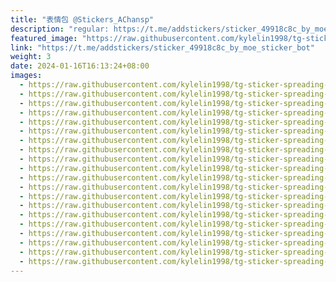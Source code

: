 ```yaml
---
title: "表情包 @Stickers_AChansp"
description: "regular: https://t.me/addstickers/sticker_49918c8c_by_moe_sticker_bot"
featured_image: "https://raw.githubusercontent.com/kylelin1998/tg-sticker-spreading-worldwide-images/main/img/27108e4d-370c-4694-a385-c27bb80ca6ed.jpg"
link: "https://t.me/addstickers/sticker_49918c8c_by_moe_sticker_bot"
weight: 3
date: 2024-01-16T16:13:24+08:00
images:
  - https://raw.githubusercontent.com/kylelin1998/tg-sticker-spreading-worldwide-images/main/img/27108e4d-370c-4694-a385-c27bb80ca6ed.jpg
  - https://raw.githubusercontent.com/kylelin1998/tg-sticker-spreading-worldwide-images/main/img/860f3547-ca3d-423d-80ee-6b9314588d03.jpg
  - https://raw.githubusercontent.com/kylelin1998/tg-sticker-spreading-worldwide-images/main/img/5f5447de-81e7-44c5-9fdc-be1204d2f6fc.jpg
  - https://raw.githubusercontent.com/kylelin1998/tg-sticker-spreading-worldwide-images/main/img/378fec10-e807-40a0-871d-ea5f8117f458.jpg
  - https://raw.githubusercontent.com/kylelin1998/tg-sticker-spreading-worldwide-images/main/img/f70ffa16-ad5a-41d5-b87c-7ac4c5ec47f2.jpg
  - https://raw.githubusercontent.com/kylelin1998/tg-sticker-spreading-worldwide-images/main/img/50184b33-95ee-430e-bb07-27828eac5a94.jpg
  - https://raw.githubusercontent.com/kylelin1998/tg-sticker-spreading-worldwide-images/main/img/b1885864-5085-4d74-a109-b3049033208a.jpg
  - https://raw.githubusercontent.com/kylelin1998/tg-sticker-spreading-worldwide-images/main/img/ea37ae7d-f5ea-49cf-9df4-92a31d72ab23.jpg
  - https://raw.githubusercontent.com/kylelin1998/tg-sticker-spreading-worldwide-images/main/img/5ab8ad8c-9988-49aa-a65e-d0b499d73273.jpg
  - https://raw.githubusercontent.com/kylelin1998/tg-sticker-spreading-worldwide-images/main/img/648f7be8-a253-4b4d-b28f-dcab5a7d8a96.jpg
  - https://raw.githubusercontent.com/kylelin1998/tg-sticker-spreading-worldwide-images/main/img/bb149968-3121-426b-969b-edd8b860b94c.jpg
  - https://raw.githubusercontent.com/kylelin1998/tg-sticker-spreading-worldwide-images/main/img/8c56a97d-cd6f-411f-944f-c0262f79b4d2.jpg
  - https://raw.githubusercontent.com/kylelin1998/tg-sticker-spreading-worldwide-images/main/img/983a262d-7e3d-4c9c-bdc0-939b5e601b87.jpg
  - https://raw.githubusercontent.com/kylelin1998/tg-sticker-spreading-worldwide-images/main/img/0223ef72-64e9-45a7-b806-5cd5f3ecee4d.jpg
  - https://raw.githubusercontent.com/kylelin1998/tg-sticker-spreading-worldwide-images/main/img/4bda4f13-4e19-4ed8-b458-02444e7724a6.jpg
  - https://raw.githubusercontent.com/kylelin1998/tg-sticker-spreading-worldwide-images/main/img/138457e7-c949-4bbd-bd74-55a6e73bfdfb.jpg
  - https://raw.githubusercontent.com/kylelin1998/tg-sticker-spreading-worldwide-images/main/img/90d5d9ec-e5e5-49f0-b363-97b4d52cb2ca.jpg
  - https://raw.githubusercontent.com/kylelin1998/tg-sticker-spreading-worldwide-images/main/img/c068f2d5-31ac-4905-beb3-cb62ea5bb2d1.jpg
  - https://raw.githubusercontent.com/kylelin1998/tg-sticker-spreading-worldwide-images/main/img/f203b98c-a7bf-4738-8e63-a1b1acff70ac.jpg
  - https://raw.githubusercontent.com/kylelin1998/tg-sticker-spreading-worldwide-images/main/img/b164cfed-35b4-43f0-856f-af0c4b68b914.jpg
---
```

